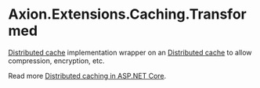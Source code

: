 ﻿# Axion.Extensions.Caching.Transformed

[Distributed cache](https://learn.microsoft.com/en-us/dotnet/api/microsoft.extensions.caching.distributed.idistributedcache) implementation wrapper on an [Distributed cache](https://learn.microsoft.com/en-us/dotnet/api/microsoft.extensions.caching.distributed.idistributedcache) to allow compression, encryption, etc.

Read more [Distributed caching in ASP.NET Core](https://learn.microsoft.com/en-us/aspnet/core/performance/caching/distributed).

